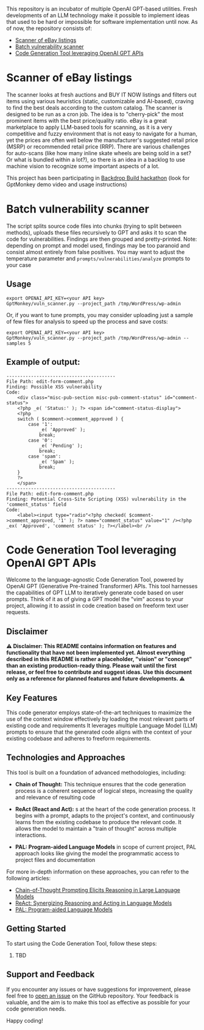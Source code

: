 This repository is an incubator of multiple OpenAI GPT-based utilities. Fresh developments of an LLM technology make it 
possible to implement ideas that used to be hard or impossible for software implementation until now. As of now, the 
repository consists of:
- [Scanner of eBay listings](#scanner-of-ebay-listings)
- [Batch vulnerability scanner](#batch-vulnerability-scanner)
- [Code Generation Tool leveraging OpenAI GPT APIs](#code-generation-tool-leveraging-openai-gpt-apis)

# Scanner of eBay listings
The scanner looks at fresh auctions and BUY IT NOW listings and filters out items using various heuristics (static, 
customizable and AI-based), craving to find the best deals according to the custom catalog. The scanner is designed 
to be run as a cron job. The idea is to "cherry-pick" the most prominent items with the best price/quality ratio. 
eBay is a great marketplace to apply LLM-based tools for scanning, as it is a very competitive and fuzzy 
environment that is not easy to navigate for a human, yet the prices are often well below the manufacturer's suggested
retail price (MSRP) or recommended retail price (RRP). There are various challenges for auto-scans (like how many 
inline skate wheels are being sold in a set? Or what is bundled within a lot?), so there is an idea in a backlog to use 
machine vision to recognize some important aspects of a lot.

This project has been participating in [Backdrop Build hackathon](https://backdropbuild.com/v2/directory) (look for 
GptMonkey demo video and usage instructions)

# Batch vulnerability scanner
The script splits source code files into chunks (trying to split between methods), uploads these files recursively to 
GPT and asks it to scan the code for vulnerabilities. Findings are then grouped and pretty-printed. Note: depending 
on prompt and model used, findings may be too paranoid and consist almost entirely from false positives. You may 
want to adjust the temperature parameter and `prompts/vulnerabilities/analyze` prompts to your case
## Usage 
```shell
export OPENAI_API_KEY=<your API key>
GptMonkey/vuln_scanner.py --project_path /tmp/WordPress/wp-admin
```
Or, if you want to tune prompts, you may consider uploading just a sample of few files for analysis to speed up the 
process and save costs:
```shell
export OPENAI_API_KEY=<your API key>
GptMonkey/vuln_scanner.py --project_path /tmp/WordPress/wp-admin --samples 5
```
## Example of output:
```text
----------------------------------------
File Path: edit-form-comment.php
Finding: Possible XSS vulnerability
Code:
    <div class="misc-pub-section misc-pub-comment-status" id="comment-status">
    <?php _e( 'Status:' ); ?> <span id="comment-status-display">
    <?php
    switch ( $comment->comment_approved ) {
    	case '1':
    		_e( 'Approved' );
    		break;
    	case '0':
    		_e( 'Pending' );
    		break;
    	case 'spam':
    		_e( 'Spam' );
    		break;
    }
    ?>
    </span>
----------------------------------------
File Path: edit-form-comment.php
Finding: Potential Cross-Site Scripting (XSS) vulnerability in the 'comment_status' field
Code:
    <label><input type="radio"<?php checked( $comment->comment_approved, '1' ); ?> name="comment_status" value="1" /><?php _ex( 'Approved', 'comment status' ); ?></label><br />
```

# Code Generation Tool leveraging OpenAI GPT APIs

Welcome to the language-agnostic Code Generation Tool, powered by OpenAI GPT (Generative Pre-trained Transformer) APIs. 
This tool harnesses the capabilities of GPT LLM to iteratively generate code based on user prompts. Think of it as 
of giving a GPT model the "vim" access to your project, allowing it to assist in code creation based on freeform text
user requests.

## Disclaimer
**⚠️ Disclaimer: This README contains information on features and functionality that have not been implemented yet. 
Almost everything described in this README is rather a placeholder, "vision" or "concept" than an existing 
production-ready thing. Please wait until the first release, or feel free to contribute and suggest ideas. 
Use this document only as a reference for planned features and future developments. ⚠️**

## Key Features

This code generator employs state-of-the-art  techniques to maximize the use of the context window effectively 
by loading the most relevant parts of existing code and requirements
It leverages multiple Language Model (LLM) prompts to ensure that the generated code aligns with the context 
of your existing codebase and adheres to freeform requirements.

## Technologies and Approaches

This tool is built on a foundation of advanced methodologies, including:

- **Chain of Thought:** This technique ensures that the code generation process is a coherent sequence of
  logical steps, increasing the quality and relevance of resulting code

- **ReAct (React and Act):** s at the heart of the code generation process. It begins with a prompt, adapts to the 
 project's context, and continuously learns from the existing codebase to produce the relevant code. It allows the model
 to maintain a "train of thought" across multiple interactions.

- **PAL: Program-aided Language Models** in scope of current project, PAL approach looks like giving the model the 
programmatic access to project files and documentation

For more in-depth information on these approaches, you can refer to the following articles:

- [Chain-of-Thought Prompting Elicits Reasoning in Large Language Models](https://arxiv.org/abs/2201.11903)
- [ReAct: Synergizing Reasoning and Acting in Language Models](https://arxiv.org/abs/2210.03629)
- [PAL: Program-aided Language Models](https://arxiv.org/abs/2211.10435)

## Getting Started

To start using the Code Generation Tool, follow these steps:

1. TBD

## Support and Feedback

If you encounter any issues or have suggestions for improvement, please feel free to 
[open an issue](https://github.com/Dmitriusan/GptMonkey/issues) on the GitHub repository. Your feedback is valuable, 
and the aim is to make this tool as effective as possible for your code generation needs.

Happy coding!